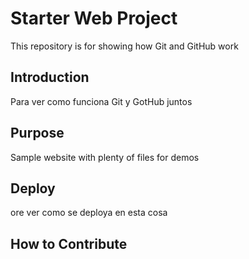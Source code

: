 # Starter Web Project

This repository is for showing how Git and GitHub work

## Introduction
Para ver como funciona Git y GotHub juntos
## Purpose

Sample website with plenty of files for demos

## Deploy
ore ver como se deploya en esta cosa
## How to Contribute
